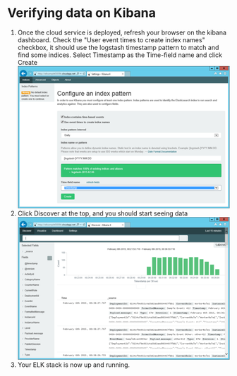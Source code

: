 # Verifying data on Kibana
1. Once the cloud service is deployed, refresh your browser on the kibana dashboard. Check the "User event times to create index names" checkbox, it should use the logstash timestamp pattern to match and find some indices. Select Timestamp as the Time-field name and click Create      
![VerifyData-1.png](../md-images/VerifyData-1.png)
2. Click Discover at the top, and you should start seeing data  
![VerifyData-2.png](../md-images/VerifyData-2.png)
3. Your ELK stack is now up and running.  
